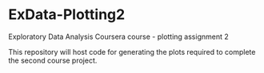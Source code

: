 # ExData-Plotting2
Exploratory Data Analysis Coursera course - plotting assignment 2

This repository will host code for generating the plots required to complete the second course project.
